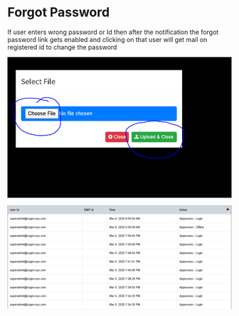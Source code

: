# Forgot Password

If user enters wrong password or Id then after the notification the forgot password link gets enabled and clicking on that user will get mail on registered id to change the password

![](../.gitbook/assets/image%20%28226%29.png)

![](../.gitbook/assets/image%20%28238%29.png)





